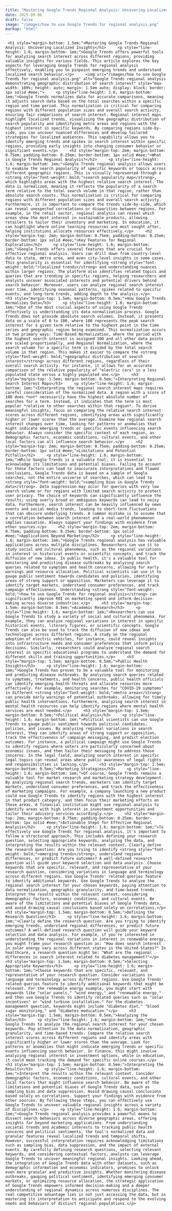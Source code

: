 ```yaml
---
title: "Mastering Google Trends Regional Analysis: Uncovering Localized Insights"
date: 2025-09-06
draft: false
image: "/images/how to use Google Trends for regional analysis.png"
markup: "html"
---
```


     <h1 style="margin-bottom: 1.5em;">Mastering Google Trends Regional Analysis: Uncovering Localized Insights</h1>     <p style="line-height: 1.6; margin-bottom: 1em;">Google Trends offers powerful tools for analyzing search interest across different regions, providing valuable insights for various fields. This article explores the key aspects for leveraging Google Trends for regional analysis effectively, enabling you to pinpoint emerging trends and understand localized search behavior.</p>     <img src="/images/how to use Google Trends for regional analysis.png" alt="Google Trends regional analysis demonstrating geographic distribution of search interest" style="max-width: 100%; height: auto; margin: 1.5em auto; display: block; border: 1px solid #eee;">     <p style="line-height: 1.6; margin-bottom: 1em;">Google Trends normalizes data for accurate comparisons, meaning it adjusts search data based on the total searches within a specific region and time period. This normalization is critical for comparing regions with different population sizes and overall search activity, ensuring fair comparisons of search interest. Regional interest maps highlight localized trends, visualizing the geographic distribution of search popularity and identifying metro areas and regions with the highest interest in specific keywords. By comparing regions side-by-side, you can uncover nuanced differences and develop tailored strategies for localized audiences. This capability allows you to identify emerging trends and spikes in search interest within specific regions, providing early insights into changing consumer behavior or significant events.</p>     <h2 style="margin-top: 2em; margin-bottom: 0.75em; padding-bottom: 0.25em; border-bottom: 1px solid #eee;">What is Google Trends Regional Analysis?</h2>     <p style="line-height: 1.6; margin-bottom: 1em;">Google Trends regional analysis allows users to examine the search popularity of specific keywords or topics across different geographic regions. This is visually represented through a <strong style="font-weight: bold;">search popularity map</strong>, which highlights areas with the highest relative search interest. The data is normalized, meaning it reflects the popularity of a search term relative to the total search volume in that region, rather than absolute search counts. This normalization is critical for comparing regions with different population sizes and overall search activity. Furthermore, it is important to compare the trends side-by-side, which can reveal unexpected correlations or disparities between regions. For example, in the retail sector, regional analysis can reveal which areas show the most interest in sustainable products, allowing retailers to tailor their inventory and marketing. In education, it can highlight where online learning resources are most sought after, helping institutions allocate resources effectively.</p>     <h2 style="margin-top: 2em; margin-bottom: 0.75em; padding-bottom: 0.25em; border-bottom: 1px solid #eee;">Key Features for Regional Exploration</h2>     <p style="line-height: 1.6; margin-bottom: 1em;">Google Trends offers several features that are crucial for effective regional analysis. Users can drill down from country-level data to state, metro area, and even city-level insights in some cases. This granularity is essential for identifying <strong style="font-weight: bold;">localized trends</strong> and understanding nuances within larger regions. The platform also identifies related topics and queries that are trending in specific regions, helping researchers and analysts uncover associated interests and potential drivers behind search behavior. Moreover, users can analyze regional search interest over time, identifying seasonal patterns, spikes related to specific events, and long-term trends, adding depth to the analysis.</p>     <h3 style="margin-top: 1.5em; margin-bottom: 0.5em;">How Google Trends Normalizes Data</h3>     <p style="line-height: 1.6; margin-bottom: 1em;">One of the most crucial aspects of using Google Trends effectively is understanding its data normalization process. Google Trends does not provide absolute search volumes. Instead, it presents data on a scale of 0 to 100, where 100 represents the peak search interest for a given term relative to the highest point in the time series and geographic region being examined. This normalization occurs in two primary ways: Time-Based Normalization, where the period with the highest search interest is assigned 100 and all other data points are scaled proportionally, and Regional Normalization, where the search volume for a specific term is divided by the total search volume in that region. This makes it easier to compare the <strong style="font-weight: bold;">geographic distribution of search interest</strong> across different regions, regardless of their overall search activity. For instance, it allows for an accurate comparison of the relative popularity of "electric cars" in a less populated state versus a highly populated one.</p>     <h3 style="margin-top: 1.5em; margin-bottom: 0.5em;">Interpreting Regional Search Interest Maps</h3>     <p style="line-height: 1.6; margin-bottom: 1em;">Interpreting the regional search interest maps requires careful consideration of the normalized data. A region with a score of 100 does *not* necessarily have the highest absolute number of searches for a term. Instead, it indicates that the term is most popular *relative to other searches within that region*. To derive meaningful insights, focus on comparing the relative search interest scores across different regions, identifying areas with significantly higher or lower scores than the average. Examine how regional search interest changes over time, looking for patterns or anomalies that might indicate emerging trends or specific events influencing search behavior. Always consider the specific context of each region, as demographic factors, economic conditions, cultural events, and other local factors can all influence search behavior.</p>     <h2 style="margin-top: 2em; margin-bottom: 0.75em; padding-bottom: 0.25em; border-bottom: 1px solid #eee;">Limitations and Potential Pitfalls</h2>     <p style="line-height: 1.6; margin-bottom: 1em;">While Google Trends is a valuable tool, it is essential to acknowledge its limitations and potential biases. Failing to account for these factors can lead to inaccurate interpretations and flawed conclusions. Google Trends data is based on a sample of Google searches, not the entire universe of searches, which can lead to <strong style="font-weight: bold;">sampling bias in Google Trends data</strong>. Data suppression may occur for queries with very low search volume or for regions with limited search activity to protect user privacy. The choice of keywords can significantly influence the results; using overly broad or ambiguous keywords can lead to noisy data. Furthermore, search interest can be heavily influenced by news events and social media trends, leading to short-term fluctuations that can obscure underlying trends. A common mistake is to assume that a correlation between search interest and a real-world phenomenon implies causation. Always support your findings with evidence from other sources.</p>     <h2 style="margin-top: 2em; margin-bottom: 0.75em; padding-bottom: 0.25em; border-bottom: 1px solid #eee;">Applications Beyond Marketing</h2>     <p style="line-height: 1.6; margin-bottom: 1em;">Google Trends regional analysis has valuable applications across multiple disciplines. Researchers can use it to study social and cultural phenomena, such as the regional variations in interest in historical events or scientific concepts, and track the diffusion of new ideas. In public health, it's a valuable tool for monitoring and predicting disease outbreaks by analyzing search queries related to symptoms and health concerns, allowing for early warnings and resource allocation. Political scientists can use it to gauge public sentiment towards candidates and policies, identifying areas of strong support or opposition. Marketers can leverage it to identify target markets, understand consumer preferences, and track campaign effectiveness. Understanding <strong style="font-weight: bold;">how to use Google Trends for regional analysis</strong> can significantly improve ROI on marketing spend and inform decision-making across diverse industries.</p>     <h3 style="margin-top: 1.5em; margin-bottom: 0.5em;">Academic Research</h3>     <p style="line-height: 1.6; margin-bottom: 1em;">Researchers can use Google Trends to study a variety of social and cultural phenomena. For example, they can analyze regional variations in interest in specific historical events, literary figures, or scientific concepts. Google Trends can also be used to track the diffusion of new ideas and technologies across different regions. A study on the regional adoption of electric vehicles, for instance, could reveal insights into infrastructure needs and consumer preferences that inform policy decisions. Similarly, researchers could analyze regional search interest in specific educational programs to understand the demand for different skills and training opportunities.</p>     <h3 style="margin-top: 1.5em; margin-bottom: 0.5em;">Public Health Insights</h3>     <p style="line-height: 1.6; margin-bottom: 1em;">Google Trends has proven to be a valuable tool for monitoring and predicting disease outbreaks. By analyzing search queries related to symptoms, treatments, and health concerns, public health officials can identify emerging health threats and allocate resources more effectively. For example, monitoring searches for "COVID-19 symptoms" in different <strong style="font-weight: bold;">metro areas</strong> can provide early warnings of potential outbreaks, allowing for timely public health interventions. Furthermore, analyzing search interest in mental health resources can help identify regions where mental health services are most needed.</p>     <h3 style="margin-top: 1.5em; margin-bottom: 0.5em;">Political Analysis</h3>     <p style="line-height: 1.6; margin-bottom: 1em;">Political scientists can use Google Trends to gauge public sentiment towards political candidates, policies, and issues. By analyzing regional variations in search interest, they can identify areas of strong support or opposition, track the effectiveness of campaign messaging, and predict election outcomes. For instance, a political campaign might use Google Trends to identify regions where voters are particularly concerned about economic issues, and then tailor their messaging to address those concerns. In the legal field, analyzing search interest in specific legal topics can reveal areas where public awareness of legal rights and responsibilities is lacking.</p>     <h3 style="margin-top: 1.5em; margin-bottom: 0.5em;">Marketing Strategies</h3>     <p style="line-height: 1.6; margin-bottom: 1em;">Of course, Google Trends remains a valuable tool for market research and marketing strategy development. By analyzing regional search trends, marketers can identify target markets, understand consumer preferences, and track the effectiveness of marketing campaigns. For example, a company launching a new product could use Google Trends to identify regions with the highest interest in that product category, and then focus their marketing efforts on those areas. A financial institution might use regional analysis to identify areas with high interest in investment opportunities and tailor their advisory services accordingly.</p>     <h2 style="margin-top: 2em; margin-bottom: 0.75em; padding-bottom: 0.25em; border-bottom: 1px solid #eee;">Actionable Steps for Effective Regional Analysis</h2>     <p style="line-height: 1.6; margin-bottom: 1em;">To effectively use Google Trends for regional analysis, it's important to follow a structured approach. This includes defining your research question, selecting appropriate keywords, analyzing the data, and interpreting the results within the relevant context. Clearly define the research question: Are you trying to identify <strong style="font-weight: bold;">emerging trends</strong>, understand regional differences, or predict future outcomes? A well-defined research question will guide your keyword selection and data analysis. Choose keywords that are specific, relevant, and representative of your research question, considering variations in language and terminology across different regions. Use Google Trends' related queries feature to identify additional keywords. Use Google Trends to analyze the regional search interest for your chosen keywords, paying attention to data normalization, geographic granularity, and time-based trends. Interpret the results within the relevant context, considering demographic factors, economic conditions, and cultural events. Be aware of the limitations and potential biases of Google Trends data, and avoid drawing causal conclusions based solely on correlations.</p>     <h3 style="margin-top: 1.5em; margin-bottom: 0.5em;">Defining the Research Question</h3>     <p style="line-height: 1.6; margin-bottom: 1em;">Clearly define the research question. Are you trying to identify emerging trends, understand regional differences, or predict future outcomes? A well-defined research question will guide your keyword selection and data analysis. For example, if you're interested in understanding the regional variations in interest in renewable energy, you might frame your research question as: "How does search interest in solar energy vary across different states in the United States?" In healthcare, a research question might be: "What are the regional differences in search interest related to diabetes management?"</p>     <h3 style="margin-top: 1.5em; margin-bottom: 0.5em;">Selecting Appropriate Keywords</h3>     <p style="line-height: 1.6; margin-bottom: 1em;">Choose keywords that are specific, relevant, and representative of your research question. Consider variations in language and terminology across different regions. Use Google Trends' related queries feature to identify additional keywords that might be relevant. For the renewable energy example, you might start with keywords like "solar panels," "wind energy," and "renewable energy," and then use Google Trends to identify related queries such as "solar incentives" or "wind turbine installation." For the diabetes management question, keywords might include "diabetes diet," "blood sugar monitoring," and "diabetes medication."</p>     <h3 style="margin-top: 1.5em; margin-bottom: 0.5em;">Analyzing the Data</h3>     <p style="line-height: 1.6; margin-bottom: 1em;">Use Google Trends to analyze the regional search interest for your chosen keywords. Pay attention to the data normalization, geographic granularity, and time-based trends. Compare the relative search interest scores across different regions and identify areas with significantly higher or lower scores than the average. Look for patterns or anomalies that might indicate emerging trends or specific events influencing search behavior. In finance, this might involve analyzing regional interest in investment options, while in education, it could mean tracking the demand for specific online courses.</p>     <h3 style="margin-top: 1.5em; margin-bottom: 0.5em;">Interpreting the Results</h3>     <p style="line-height: 1.6; margin-bottom: 1em;">Interpret the results within the relevant context. Consider demographic factors, economic conditions, cultural events, and other local factors that might influence search behavior. Be aware of the limitations and potential biases of Google Trends data, such as sampling bias and data suppression. Avoid drawing causal conclusions based solely on correlations. Support your findings with evidence from other sources. By following these steps, you can effectively use Google Trends to uncover valuable regional insights across a variety of disciplines.</p>     <p style="line-height: 1.6; margin-bottom: 1em;">Google Trends regional analysis provides a powerful means to dissect search behaviors across diverse geographic areas, offering insights far beyond marketing applications. From understanding societal trends and academic interests to tracking public health concerns and political sentiments, the tool's normalized data and granular features reveal localized trends and temporal shifts. However, successful interpretation requires acknowledging limitations such as sampling bias, data suppression, and the impact of external events. By carefully defining research questions, selecting relevant keywords, and considering contextual factors, analysts can leverage Google Trends to uncover meaningful regional insights. Looking ahead, the integration of Google Trends data with other datasets, such as demographic information and economic indicators, promises to unlock even more granular and predictive insights. Whether monitoring disease outbreaks, gauging political sentiment, identifying emerging consumer markets, or optimizing resource allocation, the strategic application of Google Trends empowers informed decision-making and a deeper understanding of regional dynamics across numerous disciplines. The real competitive advantage lies in not just accessing the data, but in mastering its interpretation to anticipate and respond to the evolving needs and behaviors of distinct regional populations.</p>   
